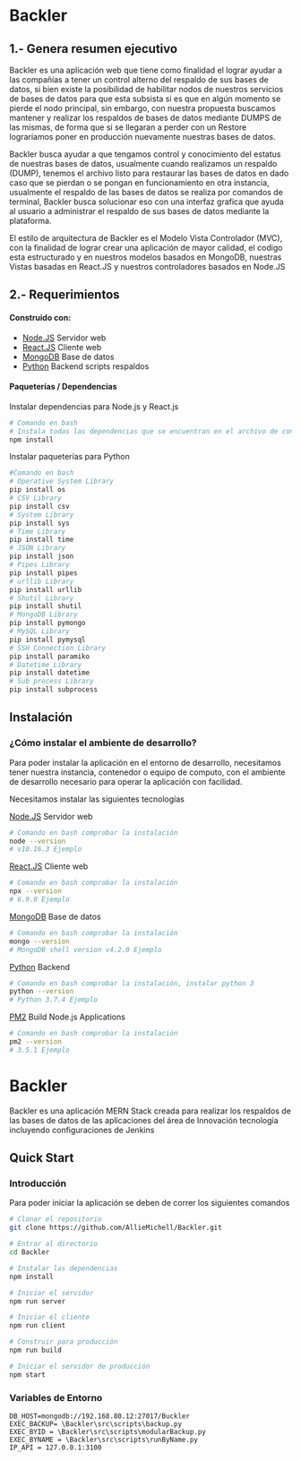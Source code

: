 # Backler
## 1.- Genera resumen ejecutivo
Backler es una aplicación web que tiene como finalidad el lograr ayudar a las compañías a tener un control alterno del respaldo de sus bases de datos, si bien existe la posibilidad de habilitar nodos de nuestros servicios de bases de datos para que esta subsista si es que en algún momento se pierde el nodo principal, sin embargo, con nuestra propuesta buscamos mantener y realizar los respaldos de bases de datos mediante DUMPS de las mismas, de forma que si se llegaran a perder con un Restore lograríamos poner en producción nuevamente nuestras bases de datos.

Backler busca ayudar a que tengamos control y conocimiento del estatus de nuestras bases de datos, usualmente cuando realizamos un respaldo (DUMP), tenemos el archivo listo para restaurar las bases de datos en dado caso que se pierdan o se pongan en funcionamiento en otra instancia, usualmente el respaldo de las bases de datos se realiza por comandos de terminal, Backler busca solucionar eso con una interfaz grafica que ayuda al usuario a administrar el respaldo de sus bases de datos mediante la plataforma.

El estilo de arquitectura de Backler es el Modelo Vista Controlador (MVC), con la finalidad de lograr crear una aplicación de mayor calidad, el codigo esta estructurado y en nuestros modelos basados en MongoDB, nuestras Vistas basadas en React.JS y nuestros controladores basados en Node.JS

## 2.- Requerimientos
#### Construido con:
- [Node.JS](https://nodejs.org/es/ "Node title") Servidor web
- [React.JS](https://es.reactjs.org/ "React title") Cliente web
- [MongoDB](https://www.mongodb.com/es "MongoDB title") Base de datos 
- [Python](https://www.python.org/ "Python title") Backend scripts respaldos

#### Paqueterías / Dependencias 
Instalar dependencias para Node.js y React.js
```bash
# Comando en bash 
# Instala todas las dependencias que se encuentran en el archivo de configuración package.json
npm install
```
Instalar paqueterías para Python 
```bash
#Comando en bash
# Operative System Library
pip install os
# CSV Library
pip install csv
# System Library
pip install sys
# Time Library
pip install time
# JSON Library
pip install json
# Pipes Library
pip install pipes
# urllib Library
pip install urllib
# Shutil Library
pip install shutil
# MongoDB Library
pip install pymongo
# MySQL Library
pip install pymysql
# SSH Connection Library
pip install paramiko
# Datetime Library
pip install datetime
# Sub process Library
pip install subprocess
```
## Instalación
### ¿Cómo instalar el ambiente de desarrollo?
Para poder instalar la aplicación en el entorno de desarrollo, necesitamos tener nuestra instancia, contenedor o equipo de computo, con el ambiente de desarrollo necesario para operar la aplicación con facilidad.  

Necesitamos instalar las siguientes tecnologías  

[Node.JS](https://nodejs.org/es/ "Node title") Servidor web  
```bash
# Comando en bash comprobar la instalación 
node --version
# v10.16.3 Ejemplo
```
[React.JS](https://es.reactjs.org/ "React title") Cliente web  
```bash
# Comando en bash comprobar la instalación 
npx --version
# 6.9.0 Ejemplo
```
[MongoDB](https://www.mongodb.com/es "MongoDB title") Base de datos 
```bash
# Comando en bash comprobar la instalación 
mongo --version
# MongoDB shell version v4.2.0 Ejemplo
```
[Python](https://www.python.org/ "Python title") Backend 
```bash
# Comando en bash comprobar la instalación, instalar python 3 
python --version
# Python 3.7.4 Ejemplo
```
[PM2](https://pm2.io/ "PM2") Build Node.js Applications
```bash
# Comando en bash comprobar la instalación
pm2 --version
# 3.5.1 Ejemplo
```



# Backler
Backler es una aplicación MERN Stack creada para realizar los respaldos de las bases de datos de las aplicaciones del área de Innovación 
tecnología incluyendo configuraciones de Jenkins

## Quick Start
### Introducción
Para poder iniciar la aplicación se deben de correr los siguientes comandos 

```bash
# Clonar el repositorio
git clone https://github.com/AllieMichell/Backler.git

# Entrar al directorio
cd Backler

# Instalar las dependencias
npm install

# Iniciar el servidor
npm run server

# Iniciar el cliente
npm run client

# Construir para producción
npm run build

# Iniciar el servidor de producción
npm start
```
### Variables de Entorno
```.env
DB_HOST=mongodb://192.168.80.12:27017/Buckler
EXEC_BACKUP= \Backler\src\scripts\backup.py
EXEC_BYID = \Backler\src\scripts\modularBackup.py
EXEC_BYNAME = \Backler\src\scripts\runByName.py
IP_API = 127.0.0.1:3100
```